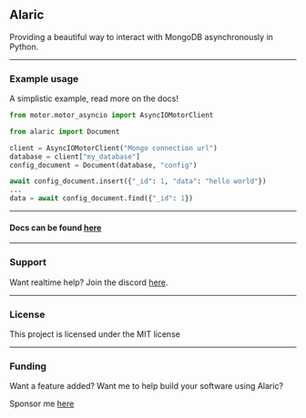 Alaric
---

Providing a beautiful way to interact with MongoDB asynchronously in Python.

---

### Example usage

A simplistic example, read more on the docs!

```python
from motor.motor_asyncio import AsyncIOMotorClient

from alaric import Document

client = AsyncIOMotorClient("Mongo connection url")
database = client["my_database"]
config_document = Document(database, "config")

await config_document.insert({"_id": 1, "data": "hello world"})
...
data = await config_document.find({"_id": 1})
```

---

#### Docs can be found [here](https://alaric.readthedocs.io/)

---

### Support

Want realtime help? Join the discord [here](https://discord.gg/BqPNSH2jPg).

---

### License
This project is licensed under the MIT license

---

### Funding

Want a feature added? Want me to help build your software using Alaric?

Sponsor me [here](https://github.com/sponsors/Skelmis)